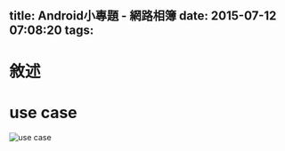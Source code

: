 title: Android小專題 - 網路相簿
date: 2015-07-12 07:08:20
tags:
---
# 敘述


# use case
![use case](pturable_use-case.png)
